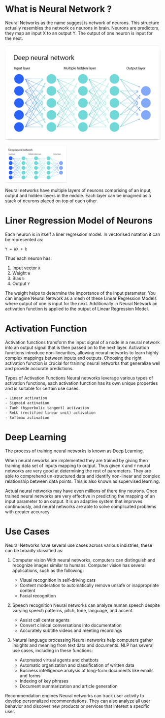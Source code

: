 # What is Neural Network ?

Neural Networks as the name suggest is network of neurons. This structure actually resembles the network os neurons in brain. Neurons are predictors, they map an input X to an output Y. The output of one neuron is input for the next.

![Deep Neural Network](https://github.com/jpuri/deep-learning/blob/main/img/neural_network.png?raw=true)

<img src="https://github.com/jpuri/deep-learning/blob/main/img/neural_network.png?raw=true" width="200px" alt="Deep Neural Network">

Neural networks have multiple layers of neurons comprising of an input, output and hidden layers in the middle. Each layer can be imagined as a stack of neurons placed on top of each other.

# Liner Regression Model of Neurons

Each neuron is in itself a liner regression model. In vectorised notation it can be represented as:

```
Y = WX + b
```

Thus each neuron has:

1. Input vector `X`
2. Weight `W`
3. Bias `b`
4. Output `Y`

The weight helps to determine the importance of the input parameter. You can imagine Neural Network as a mesh of these Linear Regression Models where output of one is input for the next. Additionally in Neural Network an activation function is applied to the output of Linear Regression Model.

# Activation Function

Activation functions transform the input signal of a node in a neural network into an output signal that is then passed on to the next layer. Activation functions introduce non-linearities, allowing neural networks to learn highly complex mappings between inputs and outputs. Choosing the right activation function is crucial for training neural networks that generalize well and provide accurate predictions.

Types of Activation Functions
Neural networks leverage various types of activation functions, each activation function has its own unique properties and is suitable for certain use cases. 

    - Linear activation
    - Sigmoid activation
    - Tanh (hyperbolic tangent) activation
    - ReLU (rectified linear unit) activation
    - Softmax activation

# Deep Learning

The process of training neural networks is known as Deep Learning.

When neural neworks are implemented they are trained by giving then training data set of inputs mapping to output. Thus given `X` and `Y` neural networks are very good at determining the rest of paremeters. They are able to comprehend un-structured data and identify non-linear and complex relationship between data points. This is also known as supervised learning.

Actual neural networks may have even millions of there tiny neurons. Once trained neural networks are very effective in predicting the mapping of an input parameter to an output. It is an adaptive system that improves continuously, and neural networks are able to solve complicated problems with greater accuracy.

# Use Cases

Neural Networks have several use cases across various indistries, these can be broadly classified as:

1. Computer vision
With neural networks, computers can distinguish and recognize images similar to humans. Computer vision has several applications, such as the following:

    - Visual recognition in self-driving cars
    - Content moderation to automatically remove unsafe or inappropriate content
    - Facial recognition

2. Speech recognition
Neural networks can analyze human speech despite varying speech patterns, pitch, tone, language, and accent.

    - Assist call center agents
    - Convert clinical conversations into documentation
    - Accurately subtitle videos and meeting recordings

3. Natural language processing
Neural networks help computers gather insights and meaning from text data and documents. NLP has several use cases, including in these functions:

    - Automated virtual agents and chatbots
    - Automatic organization and classification of written data
    - Business intelligence analysis of long-form documents like emails and forms
    - Indexing of key phrases
    - Document summarization and article generation

Recommendation engines
Neural networks can track user activity to develop personalized recommendations. They can also analyze all user behavior and discover new products or services that interest a specific user.